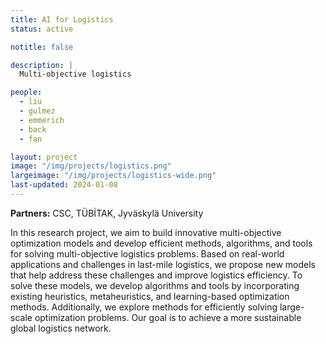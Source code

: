 ```yaml
---
title: AI for Logistics
status: active

notitle: false

description: |
  Multi-objective logistics

people:
  - liu
  - gulmez
  - emmerich
  - back
  - fan

layout: project
image: "/img/projects/logistics.png"
largeimage: "/img/projects/logistics-wide.png"
last-updated: 2024-01-08
---
```


**Partners:** CSC, TÜBİTAK, Jyväskylä University


In this research project, we aim to build innovative multi-objective optimization models and develop efficient methods, algorithms, and tools for solving multi-objective logistics problems. Based on real-world applications and challenges in last-mile logistics, we propose new models that help address these challenges and improve logistics efficiency. To solve these models, we develop algorithms and tools by incorporating existing heuristics, metaheuristics, and learning-based optimization methods. Additionally, we explore methods for efficiently solving large-scale optimization problems. Our goal is to achieve a more sustainable global logistics network.

